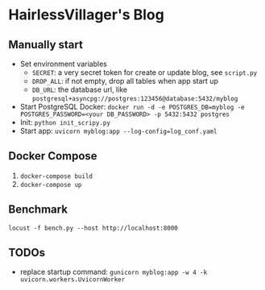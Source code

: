 # HairlessVillager's Blog

## Manually start

- Set environment variables
  - `SECRET`: a very secret token for create or update blog, see `script.py`
  - `DROP_ALL`: if not empty, drop all tables when app start up
  - `DB_URL`: the database url, like `postgresql+asyncpg://postgres:123456@database:5432/myblog`
- Start PostgreSQL Docker: `docker run -d -e POSTGRES_DB=myblog -e POSTGRES_PASSWORD=<your DB_PASSWORD> -p 5432:5432 postgres`
- Init: `python init_scripy.py`
- Start app: `uvicorn myblog:app --log-config=log_conf.yaml`

## Docker Compose

1. `docker-compose build`
2. `docker-compose up`

## Benchmark

`locust -f bench.py --host http://localhost:8000`

## TODOs

- replace startup command: `gunicorn myblog:app -w 4 -k uvicorn.workers.UvicornWorker`
